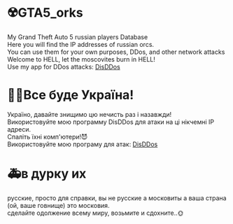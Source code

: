 # ☢️GTA5_orks
My Grand Theft Auto 5 russian players Database<br>
Here you will find the IP addresses of russian orcs.<br>
You can use them for your own purposes, DDos, and other network attacks<br>
Welcome to HELL, let the moscovites burn in HELL! <br>
Use my app for DDos attacks: <a href="https://github.com/d1sUa/DisDDos">DisDDos</a>
# 💙💛Все буде Україна!
Україно, давайте знищимо цю нечисть раз і назавжди!<br>
Використовуйте мою программу DisDDos для атаки на ці нікчемні IP адреси.<br>
Спаліть їхні комп'ютери!😈<br>
Використовуйте мою програму для атак: <a href="https://github.com/d1sUa/DisDDos">DisDDos</a>
# 🚑в дурку их
русские, просто для справки, вы не русские а московиты а ваша страна (ой, ваше говнище) это московия.<br>
сделайте одолжение всему миру, возьмите и сдохните..🌞<br>


